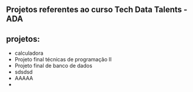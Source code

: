 

## Projetos referentes ao curso Tech Data Talents - ADA
## projetos:
- calculadora
- Projeto final técnicas de programação II
- Projeto final de banco de dados
- sdsdsd
- AAAAA
- 
